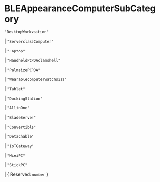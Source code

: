 # **BLEAppearanceComputerSubCategory**
`"DesktopWorkstation"`

|  `"ServerclassComputer"`

|  `"Laptop"`

|  `"HandheldPCPDAclamshell"`

|  `"PalmsizePCPDA"`

|  `"Wearablecomputerwatchsize"`

|  `"Tablet"`

|  `"DockingStation"`

|  `"AllinOne"`

|  `"BladeServer"`

|  `"Convertible"`

|  `"Detachable"`

|  `"IoTGateway"`

|  `"MiniPC"`

|  `"StickPC"`

|  {
  Reserved: `number`
}